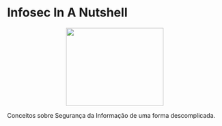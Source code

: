 # Infosec In A Nutshell
<p align="center">  
<img src="https://therussianblog.files.wordpress.com/2012/11/nutshell_icon.png" width="228" height="182" />
  
Conceitos sobre Segurança da Informação de uma forma descomplicada. 
</p>
